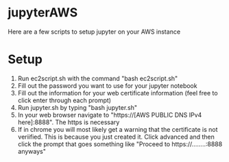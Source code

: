 # jupyterAWS
Here are a few scripts to setup jupyter on your AWS instance

# Setup

1. Run ec2script.sh with the command "bash ec2script.sh"
2. Fill out the password you want to use for your jupyter notebook
3. Fill out the information for your web certificate information (feel free to click enter through each prompt)
4. Run jupyter.sh by typing "bash jupyter.sh"
5. In your web browser navigate to "https://[AWS PUBLIC DNS IPv4 here]:8888". The https is necessary
6. If in chrome you will most likely get a warning that the certificate is not veriified. This is because you just created it. Click advanced and then click the prompt that goes something like "Proceed to https://........:8888 anyways"